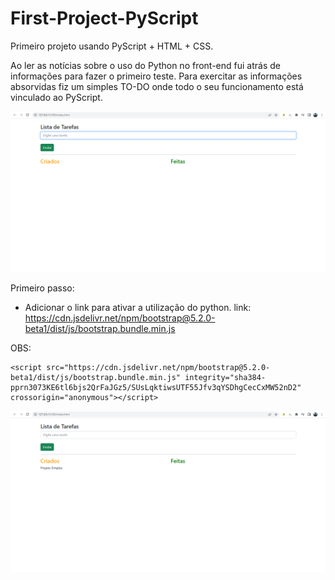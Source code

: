 # First-Project-PyScript

Primeiro projeto usando PyScript + HTML + CSS.

Ao ler as notícias sobre o uso do Python no front-end fui atrás de informações para fazer o primeiro teste.
Para exercitar as informações absorvidas fiz um simples TO-DO onde todo o seu funcionamento está vinculado ao PyScript.

![img](./README/TODO_PY.png)

Primeiro passo:

* Adicionar o link para ativar a utilização do python. link: https://cdn.jsdelivr.net/npm/bootstrap@5.2.0-beta1/dist/js/bootstrap.bundle.min.js

OBS: 
```
<script src="https://cdn.jsdelivr.net/npm/bootstrap@5.2.0-beta1/dist/js/bootstrap.bundle.min.js" integrity="sha384-pprn3073KE6tl6bjs2QrFaJGz5/SUsLqktiwsUTF55Jfv3qYSDhgCecCxMW52nD2" crossorigin="anonymous"></script>
```

![img](./README/TODOadd.png)

